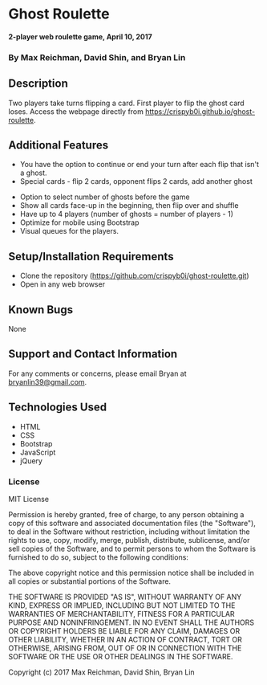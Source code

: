 # Ghost Roulette

#### 2-player web roulette game, April 10, 2017

### By Max Reichman, David Shin, and Bryan Lin

## Description

Two players take turns flipping a card. First player to flip the ghost card loses. Access the webpage directly from https://crispyb0i.github.io/ghost-roulette.

<!-- ## Minimum Viable Product
* 16 cards total
* 1 ghost card
* During a turn, player flips 1 card
* Switch players every turn
* If player flips ghost card, they lose
* Replay button to reset cards -->

## Additional Features
* You have the option to continue or end your turn after each flip that isn't a ghost.
* Special cards - flip 2 cards, opponent flips 2 cards, add another ghost
<!-- * Point system that lasts for 5 rounds (lose points for hitting ghosts) -->
* Option to select number of ghosts before the game
* Show all cards face-up in the beginning, then flip over and shuffle
* Have up to 4 players (number of ghosts = number of players - 1)
* Optimize for mobile using Bootstrap
* Visual queues for the players.

## Setup/Installation Requirements

* Clone the repository (https://github.com/crispyb0i/ghost-roulette.git)
* Open in any web browser

## Known Bugs

None

## Support and Contact Information

For any comments or concerns, please email Bryan at bryanlin39@gmail.com.

## Technologies Used

* HTML
* CSS
* Bootstrap
* JavaScript
* jQuery

### License

MIT License

Permission is hereby granted, free of charge, to any person obtaining a copy of this software and associated documentation files (the "Software"), to deal in the Software without restriction, including without limitation the rights to use, copy, modify, merge, publish, distribute, sublicense, and/or sell copies of the Software, and to permit persons to whom the Software is furnished to do so, subject to the following conditions:

The above copyright notice and this permission notice shall be included in all copies or substantial portions of the Software.

THE SOFTWARE IS PROVIDED "AS IS", WITHOUT WARRANTY OF ANY KIND, EXPRESS OR IMPLIED, INCLUDING BUT NOT LIMITED TO THE WARRANTIES OF MERCHANTABILITY, FITNESS FOR A PARTICULAR PURPOSE AND NONINFRINGEMENT. IN NO EVENT SHALL THE AUTHORS OR COPYRIGHT HOLDERS BE LIABLE FOR ANY CLAIM, DAMAGES OR OTHER LIABILITY, WHETHER IN AN ACTION OF CONTRACT, TORT OR OTHERWISE, ARISING FROM, OUT OF OR IN CONNECTION WITH THE SOFTWARE OR THE USE OR OTHER DEALINGS IN THE SOFTWARE.

Copyright (c) 2017 Max Reichman, David Shin, Bryan Lin
